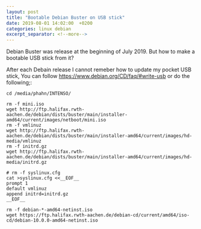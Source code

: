 ```yaml
---
layout: post
title: "Bootable Debian Buster on USB stick"
date: 2019-08-01 14:02:00  +0200
categories: linux debian
excerpt_separator: <!--more-->
---
```


Debian Buster was release at the beginning of July 2019.
But how to make a bootable USB stick from it?

<!--more-->

After each Debain release I cannot remeber how to update my pocket USB stick,
You can follow <https://www.debian.org/CD/faq/#write-usb> or do the following;:

	cd /media/phahn/INTENSO/

	rm -f mini.iso
	wget http://ftp.halifax.rwth-aachen.de/debian/dists/buster/main/installer-amd64/current/images/netboot/mini.iso
	rm -f vmlinuz
	wget http://ftp.halifax.rwth-aachen.de/debian/dists/buster/main/installer-amd64/current/images/hd-media/vmlinuz
	rm -f initrd.gz
	wget http://ftp.halifax.rwth-aachen.de/debian/dists/buster/main/installer-amd64/current/images/hd-media/initrd.gz

	# rm -f syslinux.cfg
	cat >syslinux.cfg <<__EOF__
	prompt 1
	default vmlinuz
	append initrd=initrd.gz
	__EOF__

	rm -f debian-*-amd64-netinst.iso
	wget https://ftp.halifax.rwth-aachen.de/debian-cd/current/amd64/iso-cd/debian-10.0.0-amd64-netinst.iso
